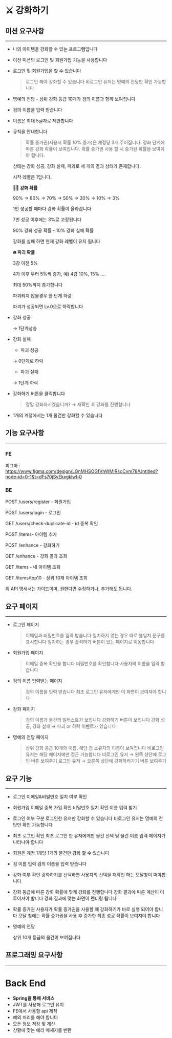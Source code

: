 # ⚔️ 강화하기

## 미션 요구사항

---

- 나의 아이템을 강화할 수 있는 프로그램입니다
- 이전 미션의 로그인 및 회원가입 기능을 사용합니다

- 로그인 및 회원가입을 할 수 있습니다

  > 로그인 해야 강화할 수 있습니다
  비로그인 유저는 명예의 전당만 확인 가능합니다

- 명예의 전당 - 상위 강화 등급 10개가 검의 이름과 함께 보여집니다
- 검의 이름을 입력 받습니다
- 이름은 최대 5글자로 제한합니다

- 규칙을 안내합니다

  > 확률 증가권(사용시 확률 10% 증가)은 계정당 3개 주어집니다.
  강화 단계에 따른 강화 확률이 보여집니다.
  확률 증가권 사용 할 시 증가된 확률을 보여줘야 합니다.


  상태는 강화 성공, 강화 실패, 파괴로 세 개의 결과 상태가 존재합니다.

  시작 레벨은 1입니다.

  **💪🏻 강화 확률**

  90% → 80% → 70% → 50% → 30% → 10% → 3%

  1번 성공할 때마다 강화 확률이 올라갑니다

  7번 성공 이후에는 3%로 고정됩니다

  90% 강화 성공 확률 - 10% 강화 실패 확률

  강화를 실패 하면 현재 강화 레벨이 유지 됩니다

  **🔥 파괴 확률**

  3강 이전 5%

  4가 이후 부터 5%씩 증가, 예) 4강 10%, 15% ….

  최대 50%까지 증가합니다

  파괴되지 않을경우 한 단계 하강

  파괴가 성공되면 Lv.0으로 하락합니다

- 강화 성공

  → 1단계상승

- 강화 실패
    - 파괴 성공

  → 0단계로 하락

    - 파괴 실패

  → 1단계 하락


- 강화하기 버튼을 클릭합니다

  > 정말 강화하시겠습니까? → 재확인 후 강화를 진행합니다

- 1개의 계정에서는 1개 물건만 강화할 수 있습니다

## 기능 요구사항

---

### FE

피그마 : https://www.figma.com/design/LGnMHSOGfVhWMIRsoCvm78/Untitled?node-id=0-1&t=dFs70jSyEkxgklwl-0

### BE

POST /users/register - 회원가입

POST /users/login - 로그인

GET /users/check-duplicate-id - id 중복 확인

POST /items- 아이템 추가

POST /enhance - 강화하기

GET /enhance - 강화 결과 조회

GET /items - 내 아이템 조회

GET /items/top10 - 상위 10개 아이템 조회

위 API 명세서는 가이드이며, 원한다면 수정하거나, 추가해도 됩니다.

## 요구 페이지

---

- 로그인 페이지

  > 이메일과 비밀번호를 입력 받습니다
  일치하지 않는 경우 따로 불일치 문구를 표시합니다
  일치하는 경우 출석하기 버튼이 있는 페이지로 이동합니다


- 회원가입 페이지

  > 이메일 중복 확인을 합니다
  비밀번호를 확인합니다
  사용자의 이름을 입력 받습니다


- 검의 이름 입력받는 페이지

  > 검의 이름을 입력 받습니다
  최초 로그인 유저에게만 이 화면이 보여져야 합니다


- 강화 페이지

  > 검의 이름과 물건의 일러스트가 보입니다
  강화하기 버튼이 보입니다
  강화 성공, 강화 실패 → 파괴 or 하락 이벤트가 있습니다


- 명예의 전당 페이지

  > 상위 강화 등급 10개와 이름, 해당 검 소유자의 이름이 보여집니다
  비로그인 유저는 해당 페이지에만 접근 가능합니다
  비로그인 유저 → 왼쪽 상단에 로그인 버튼 보여주기
  로그인 유저 → 오른쪽 상단에 강화하러가기 버튼 보여주기

## 요구 기능

---

- 로그인
  이메일&비밀번호 일치 여부 확인
- 회원가입
  이메일 중복 가입 확인
  비밀번호 일치 확인
  이름 입력 받기
- 로그인 여부 구분
  로그인한 유저만 강화할 수 있습니다
  비로그인 유저는 명예의 전당만 확인 가능합니다
- 최초 로그인 확인
  최초 로그인 한 유저에게만 물건 선택 및 물건 이름 입력 페이지가 나타나야 합니다
- 회원은 계정 1개당 1개의 물건만 강화 할 수 있습니다
- 검 이름 입력
  검의 이름을 입력 받습니다
- 강화 여부 확인
  강화하기를 선택하면 사용자의 선택을 재확인 하는 모달창이 떠야합니다
- 강화
  등급에 따른 강화 확률에 맞게 강화를 진행합니다
  강화 결과에 따른 계산이 이루어져야 합니다
  강화 결과에 맞는 화면이 렌더링 됩니다
- 확률 증가권
  사용자가 확률 증가권을 사용할 때 강화하기가 바로 실행 되어야 합니다
  모달 창에는 확률 증가권을 사용 후 증가한 최종 성공 확률이 보여져야 합니다
- 명예의 전당

  상위 10개 등급의 물건이 보여집니다


## 프로그래밍 요구사항

---
# Back End
- **Spring을 통해 서비스**
- JWT를 사용해 로그인 유지
- FE에서 사용할 api 제작
- 예외 처리를 해야 합니다
- 모든 정보 저장 및 계산
- 상황에 맞는 에러 메세지를 반환
